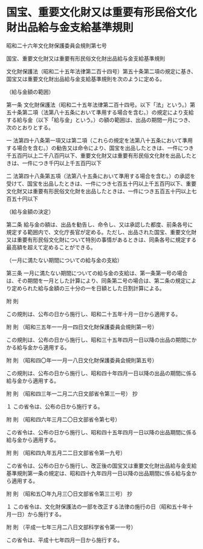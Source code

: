 # 国宝、重要文化財又は重要有形民俗文化財出品給与金支給基準規則

昭和二十六年文化財保護委員会規則第七号

国宝、重要文化財又は重要有形民俗文化財出品給与金支給基準規則

文化財保護法（昭和二十五年法律第二百十四号）第五十条第二項の規定に基き、国宝又は重要文化財出品給与金支給基準規則を次のように定める。

（給与金額の範囲）

第一条 文化財保護法（昭和二十五年法律第二百十四号。以下「法」という。）第五十条第二項（法第八十五条において準用する場合を含む。）の規定により支給する給与金（以下「給与金」という。）の額の範囲は、出品の期間一月につき、次のとおりとする。

一 法第四十八条第一項又は第二項（これらの規定を法第八十五条において準用する場合を含む。）の勧告又は命令により、国宝を出品したときは、一件につき千五百円以上二千八百円以下、重要文化財又は重要有形民俗文化財を出品したときは、一件につき千円以上千五百円以下

二 法第四十八条第五項（法第八十五条において準用する場合を含む。）の承認を受けて、国宝を出品したときは、一件につき七百五十円以上千五百円以下、重要文化財又は重要有形民俗文化財を出品したときは、一件につき五百五十円以上七百五十円以下

（給与金額の決定）

第二条 給与金の額は、出品を勧告し、命令し、又は承認した都度、前条各号に規定する範囲内で、文化庁長官が定める。ただし、出品された国宝、重要文化財又は重要有形民俗文化財について特別の事情があるときは、同条各号に規定する最高額を超えて定めることができる。

（一月に満たない期間についての給与金の支給）

第三条 一月に満たない期間についての給与金の支給は、第一条第一号の場合は、その期間を一月とした計算により、同条第二号の場合は、第二条の規定により定められた給与金額の三十分の一を日額とした日割計算による。

附 則

この規則は、公布の日から施行し、昭和二十五年十月一日から適用する。

附 則 （昭和三五年一一月一四日文化財保護委員会規則第一号）

この規則は、公布の日から施行し、昭和三十五年四月一日以降の出品の期間にかかる給与金から適用する。

附 則 （昭和四〇年一一月一八日文化財保護委員会規則第五号）

この規則は、公布の日から施行し、昭和四十年四月一日以降の出品の期間に係る給与金から適用する。

附 則 （昭和四三年一二月二六日文部省令第三一号） 抄

１ この省令は、公布の日から施行する。

附 則 （昭和四六年三月二〇日文部省令第七号）

この省令は、公布の日から施行し、昭和四十五年四月一日以降の出品期間に係る給与金から適用する。

附 則 （昭和四九年五月二二日文部省令第一九号）

この省令は、公布の日から施行し、改正後の国宝又は重要文化財出品給与金支給基準規則第一条の規定は、昭和四十九年四月一日以降の出品期間に係る給与金から適用する。

附 則 （昭和五〇年九月三〇日文部省令第三三号） 抄

１ この省令は、文化財保護法の一部を改正する法律の施行の日（昭和五十年十月一日）から施行する。

附 則 （平成一七年三月二八日文部科学省令第一一号）

この省令は、平成十七年四月一日から施行する。
